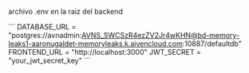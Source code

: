 archivo .env en la raiz del backend

´´´
DATABASE_URL = "postgres://avnadmin:AVNS_SWCSzR4ezZV2Jr4wKHN@bd-memory-leaks1-aaronugaldet-memoryleaks.k.aivencloud.com:10887/defaultdb"
FRONTEND_URL = "http://localhost:3000"
JWT_SECRET = "your_jwt_secret_key"
´´´